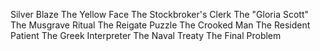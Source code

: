 <!--2015-12-08 21:26:08-->
Silver Blaze
    The Yellow Face
    The Stockbroker's Clerk
    The "Gloria Scott"
    The Musgrave Ritual
    The Reigate Puzzle
    The Crooked Man
    The Resident Patient
    The Greek Interpreter
    The Naval Treaty
    The Final Problem